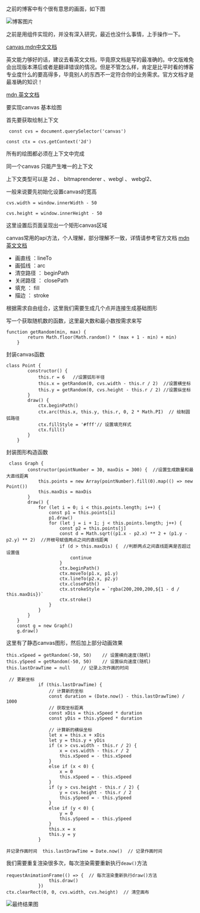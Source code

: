 之前的博客中有个很有意思的画面，如下图

![博客图片](http://ox.zhongyuan.space/hexo/articleIllustrations/canvas/0.jpg)

之前是用组件实现的，并没有深入研究，最近也没什么事情，上手操作一下。

[canvas mdn中文文档](https://developer.mozilla.org/zh-CN/docs/Glossary/API)

英文能力够好的话，建议去看英文文档，毕竟原文档是写的最准确的。中文版难免会出现版本滞后或者是翻译错误的情况。但是不管怎么样，肯定是比平时看的博客专业度什么的要高得多，毕竟别人的东西不一定符合你的业务需求。官方文档才是最准确的知识！

[mdn 英文文档](https://developer.mozilla.org/en-US/docs/Glossary/API)

要实现canvas 基本绘图

首先要获取绘制上下文

` const cvs = document.querySelector('canvas')`

`const ctx = cvs.getContext('2d')`

所有的绘图都必须在上下文中完成

同一个canvas 只能产生唯一的上下文

上下文类型可以是 2d 、 bitmaprenderer 、webgl 、 webgl2、

一般来说要先初始化设置canvas的宽高

`cvs.width = window.innerWidth - 50`

`cvs.height = window.innerHeight - 50`

这里设置后页面呈现出一个矩形canvas区域

canvas常用的api方法，个人理解，部分理解不一致，详情请参考官方文档 [mdn 英文文档](https://developer.mozilla.org/en-US/docs/Glossary/API)

- 画直线 ：lineTo
- 画弧线 ：arc
- 清空路径 ： beginPath
- 关闭路径 ： closePath
- 填充 ： fill
- 描边 ： stroke

根据需求自由组合，这里我们需要生成几个点并连接生成基础图形

写一个获取随机数的函数，这里最大数和最小数按需求来写

```
function getRandom(min, max) {
        return Math.floor(Math.random() * (max + 1 - min) + min)
    }
```

封装canvas函数

```
class Point {
        constructor() {
            this.r = 6   //设置弧形半径
            this.x = getRandom(0, cvs.width - this.r / 2)  //设置横坐标
            this.y = getRandom(0, cvs.height - this.r / 2) //设置纵坐标
        }
        draw() {
            ctx.beginPath()
            ctx.arc(this.x, this.y, this.r, 0, 2 * Math.PI)  // 绘制圆弧路径
            ctx.fillStyle = '#fff'// 设置填充样式
            ctx.fill()
        }
    }
```

封装图形构造函数

```
 class Graph {
        constructor(pointNumber = 30, maxDis = 300) {  //设置生成数量和最大直线距离
            this.points = new Array(pointNumber).fill(0).map(() => new Point())
            this.maxDis = maxDis
        }
        draw() {
            for (let i = 0; i < this.points.length; i++) {
                const p1 = this.points[i]
                p1.draw()
                for (let j = i + 1; j < this.points.length; j++) {
                    const p2 = this.points[j]
                    const d = Math.sqrt((p1.x - p2.x) ** 2 + (p1.y - p2.y) ** 2)  //开根号赋值两点之间的直线距离
                    if (d > this.maxDis) {  //判断两点之间直线距离是否超过设置值
                        continue
                    }
                    ctx.beginPath()
                    ctx.moveTo(p1.x, p1.y)
                    ctx.lineTo(p2.x, p2.y)
                    ctx.closePath()
                    ctx.strokeStyle = `rgba(200,200,200,${1 - d / this.maxDis})`
                    ctx.stroke()
                }
            }
        }
    }
    const g = new Graph()
    g.draw()
```

这里有了静态canvas图形，然后加上部分动画效果

```
this.xSpeed = getRandom(-50, 50)    // 设置横向速度(随机)
this.ySpeed = getRandom(-50, 50)    // 设置纵向速度(随机)
this.lastDrawTime = null    // 记录上次作画的时间
```

```
 // 更新坐标
            if (this.lastDrawTime) {
                // 计算新的坐标
                const duration = (Date.now() - this.lastDrawTime) / 1000
                // 获取坐标距离
                const xDis = this.xSpeed * duration
                const yDis = this.ySpeed * duration

                // 计算新的横纵坐标
                let x = this.x + xDis
                let y = this.y + yDis
                if (x > cvs.width - this.r / 2) {
                    x = cvs.width - this.r / 2
                    this.xSpeed = - this.xSpeed
                }
                else if (x < 0) {
                    x = 0
                    this.xSpeed = - this.xSpeed
                }
                if (y > cvs.height - this.r / 2) {
                    y = cvs.height - this.r / 2
                    this.ySpeed = - this.ySpeed
                }
                else if (y < 0) {
                    y = 0
                    this.ySpeed = - this.ySpeed
                }
                this.x = x
                this.y = y
            }
```

`并记录作画时间  this.lastDrawTime = Date.now()  // 记录作画时间`

我们需要重复渲染很多次，每次渲染需要重新执行`deaw()`方法

```
requestAnimationFrame(() => {  // 每次渲染重新执行draw()方法
                this.draw()
            })
ctx.clearRect(0, 0, cvs.width, cvs.height)  // 清空画布
```

![最终结果图](http://ox.zhongyuan.space/hexo/articleIllustrations/canvas/1.jpg)